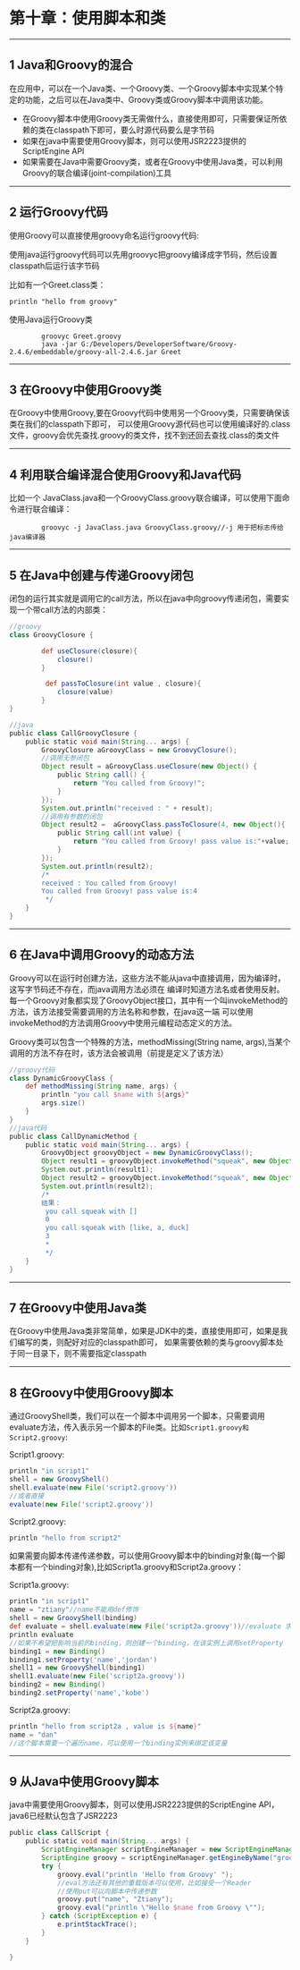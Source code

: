 # 第十章：使用脚本和类

---
## 1  Java和Groovy的混合

在应用中，可以在一个Java类、一个Groovy类、一个Groovy脚本中实现某个特定的功能，之后可以在Java类中、Groovy类或Groovy脚本中调用该功能。

-  在Groovy脚本中使用Groovy类无需做什么，直接使用即可，只需要保证所依赖的类在classpath下即可，要么时源代码要么是字节码
-  如果在java中需要使用Groovy脚本，则可以使用JSR2223提供的ScriptEngine API
-  如果需要在Java中需要Groovy类，或者在Groovy中使用Java类，可以利用Groovy的联合编译(joint-compilation)工具

---
## 2 运行Groovy代码

使用Groovy可以直接使用groovy命名运行groovy代码:

使用java运行groovy代码可以先用groovyc把groovy编译成字节码，然后设置classpath后运行该字节码

 比如有一个Greet.class类：
 
```
println "hello from groovy"
```

使用Java运行Groovy类
```
        groovyc Greet.groovy
        java -jar G:/Developers/DeveloperSoftware/Groovy-2.4.6/embeddable/groovy-all-2.4.6.jar Greet
```
---
## 3 在Groovy中使用Groovy类

在Groovy中使用Groovy,要在Groovy代码中使用另一个Groovy类，只需要确保该类在我们的classpath下即可，
可以使用Groovy源代码也可以使用编译好的.class文件，groovy会优先查找.groovy的类文件，找不到还回去查找.class的类文件

---
## 4 利用联合编译混合使用Groovy和Java代码

比如一个 JavaClass.java和一个GroovyClass.groovy联合编译，可以使用下面命令进行联合编译：

```
        groovyc -j JavaClass.java GroovyClass.groovy//-j 用于把标志传给java编译器
```
---
## 5 在Java中创建与传递Groovy闭包

闭包的运行其实就是调用它的call方法，所以在java中向groovy传递闭包，需要实现一个带call方法的内部类：

```groovy
//groovy
class GroovyClosure {

        def useClosure(closure){
            closure()
        }

         def passToClosure(int value , closure){
            closure(value)
        }
}

//java
public class CallGroovyClosure {
    public static void main(String... args) {
        GroovyClosure aGroovyClass = new GroovyClosure();
        //调用无参闭包
        Object result = aGroovyClass.useClosure(new Object() {
            public String call() {
                return "You called from Groovy!";
            }
        });
        System.out.println("received : " + result);
        //调用有参数的闭包
        Object result2 =  aGroovyClass.passToClosure(4, new Object(){
            public String call(int value) {
                return "You called from Groovy! pass value is:"+value;
            }
        });
        System.out.println(result2);
        /*
        received : You called from Groovy!
        You called from Groovy! pass value is:4
         */
    }
}
```

---
## 6 在Java中调用Groovy的动态方法

Groovy可以在运行时创建方法，这些方法不能从java中直接调用，因为编译时，这写字节码还不存在，而java调用方法必须在
编译时知道方法名或者使用反射。
每一个Groovy对象都实现了GroovyObject接口，其中有一个叫invokeMethod的方法，该方法接受需要调用的方法名称和参数，在java这一端
可以使用invokeMethod的方法调用Groovy中使用元编程动态定义的方法。

Groovy类可以包含一个特殊的方法，methodMissing(String name, args),当某个调用的方法不存在时，该方法会被调用（前提是定义了该方法）

```groovy
//groovy代码
class DynamicGroovyClass {
    def methodMissing(String name, args) {
        println "you call $name with ${args}"
        args.size()
    }
}
//java代码
public class CallDynamicMethod {
    public static void main(String... args) {
        GroovyObject groovyObject = new DynamicGroovyClass();
        Object result1 = groovyObject.invokeMethod("squeak", new Object[]{});
        System.out.println(result1);
        Object result2 = groovyObject.invokeMethod("squeak", new Object[]{"like","a","duck"});
        System.out.println(result2);
        /*
        结果：
         you call squeak with []
         0
         you call squeak with [like, a, duck]
         3
         *
         */
    }
}

```

---
## 7 在Groovy中使用Java类

在Groovy中使用Java类非常简单，如果是JDK中的类，直接使用即可，如果是我们编写的类，则配好对应的classpath即可，
如果需要依赖的类与groovy脚本处于同一目录下，则不需要指定classpath

---
## 8 在Groovy中使用Groovy脚本

通过GroovyShell类，我们可以在一个脚本中调用另一个脚本，只需要调用evaluate方法，传入表示另一个脚本的File类。比如`Script1.groovy和Script2.groovy`:

Script1.groovy:
```groovy
println "in script1"
shell = new GroovyShell()
shell.evaluate(new File('script2.groovy'))
//或者直接
evaluate(new File('script2.groovy'))
```
Script2.groovy:
```groovy
println "hello from script2"
```

如果需要向脚本传递传递参数，可以使用Groovy脚本中的binding对象(每一个脚本都有一个binding对象),比如Script1a.groovy和Script2a.groovy：

Script1a.groovy:
```groovy
println "in script1"
name = "ztiany"//name不能用def修饰
shell = new GroovyShell(binding)
def evaluate = shell.evaluate(new File('script2a.groovy'))//evaluate 求..的值
println evaluate
//如果不希望把影响当前的binding，则创建一个binding，在该实例上调用setProperty
binding1 = new Binding()
binding1.setProperty('name','jordan')
shell1 = new GroovyShell(binding1)
shell1.evaluate(new File('script2a.groovy'))
binding2 = new Binding()
binding2.setProperty('name','kobe')
```

Script2a.groovy:

```groovy
println "hello from script2a , value is ${name}"
name = "dan"
//这个脚本需要一个遍历name，可以使用一个binding实例来绑定该变量
```


---
## 9 从Java中使用Groovy脚本

java中需要使用Groovy脚本，则可以使用JSR2223提供的ScriptEngine API，java6已经默认包含了JSR2223

```groovy
public class CallScript {
    public static void main(String... args) {
        ScriptEngineManager scriptEngineManager = new ScriptEngineManager();
        ScriptEngine groovy = scriptEngineManager.getEngineByName("groovy");
        try {
            groovy.eval("println 'Hello from Groovy' ");
            //eval方法还有其他的重载版本可以使用，比如接受一个Reader
            //使用put可以向脚本中传递参数
            groovy.put("name", "Ztiany");
            groovy.eval("println \"Hello $name from Groovy \"");
        } catch (ScriptException e) {
            e.printStackTrace();
        }
    }

}
```

